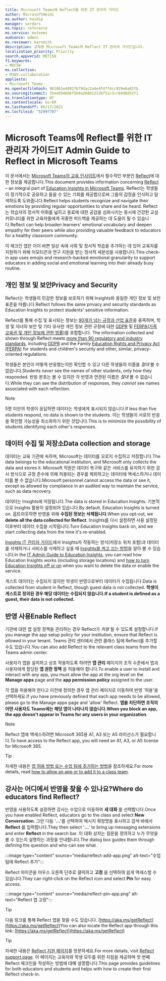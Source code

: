 ```yaml
---
title: Microsoft Teams에 Reflect를 위한 IT 관리자 가이드
author: MicrosoftHeidi
ms.author: heidip
manager: serdars
ms.topic: reference
ms.service: msteams
audience: admin
ms.reviewer: karsmith
description: 교육용 Microsoft Teams의 Reflect IT 관리자 가이드입니다.
localization_priority: Priority
search.appverid: MET150
f1.keywords:
- NOCSH
ms.collection:
- M365-collaboration
appliesto:
- Microsoft Teams
ms.openlocfilehash: 981061e4892f679dac2a4e4f47fdcc929e6a02fb
ms.sourcegitcommit: 35ee6946b6f560a268d1313bf51c3cc94d8d52f1
ms.translationtype: HT
ms.contentlocale: ko-KR
ms.lasthandoff: 06/17/2021
ms.locfileid: "52997707"
---
```

# <a name="it-admin-guide-to-reflect-in-microsoft-teams"></a><span data-ttu-id="9fedd-103">Microsoft Teams에 Reflect를 위한 IT 관리자 가이드</span><span class="sxs-lookup"><span data-stu-id="9fedd-103">IT Admin Guide to Reflect in Microsoft Teams</span></span>

<span data-ttu-id="9fedd-104">이 문서에서는 [Microsoft Teams의 교육 인사이트](class-insights.md)에서 필수적인 부분인 [Reflect](https://aka.ms/reflect)에 대한 정보를 제공합니다.</span><span class="sxs-lookup"><span data-stu-id="9fedd-104">This document provides information concerning [Reflect](https://aka.ms/reflect) – an integral part of [Education Insights in Microsoft Teams](class-insights.md).</span></span> <span data-ttu-id="9fedd-105">Reflect는 학생들이 정기적으로 공유하고 들을 수 있는 기회를 제공함으로써 그들의 감정을 인식하고 탐색하도록 도와줍니다.</span><span class="sxs-lookup"><span data-stu-id="9fedd-105">Reflect helps students recognize and navigate their emotions by providing regular opportunities to share and be heard.</span></span> <span data-ttu-id="9fedd-106">Reflect는 학습자의 정서적 어휘를 넓히고 동료에 대한 공감을 심화시키는 동시에 건강한 교실 커뮤니티를 위한 교육자들에게 귀중한 피드백을 제공하는 데 도움이 될 수 있습니다.</span><span class="sxs-lookup"><span data-stu-id="9fedd-106">Reflect can help broaden learners' emotional vocabulary and deepen empathy for their peers while also providing valuable feedback to educators for a healthy classroom community.</span></span>

<span data-ttu-id="9fedd-107">이 체크인 앱은 이미 바쁜 일상 속에 사회 및 정서적 학습을 추가하는 데 있어 교육자를 지원하기 위해 이모티콘과 연구 지원을 받는 정서적 세분성을 사용합니다.</span><span class="sxs-lookup"><span data-stu-id="9fedd-107">This check-in app uses emojis and research-backed emotional granularity to support educators in adding social and emotional learning into their already busy routine.</span></span>


## <a name="privacy-and-security"></a><span data-ttu-id="9fedd-108">개인 정보 및 보안</span><span class="sxs-lookup"><span data-stu-id="9fedd-108">Privacy and Security</span></span>
<span data-ttu-id="9fedd-109">Reflect는 학생들의 민감한 정보를 보호하기 위해 Insights와 동일한 개인 정보 및 보안 표준을 따릅니다.</span><span class="sxs-lookup"><span data-stu-id="9fedd-109">Reflect follows the same privacy and security standards as Education Insights to protect students' sensitive information.</span></span>

<span data-ttu-id="9fedd-110">Reflect를 통해 수집 및 표시되는 정보는 [90개가 넘는 규정과 산업 표준](/compliance/regulatory/offering-home)을 충족하며, 학생 및 자녀의 보안 및 기타 유사한 개인 정보 관련 규정에 대한 [GDPR](/compliance/regulatory/gdpr) 및 [FERPA(가족 교육권 및 개인 정보에 관한 법률)](/compliance/regulatory/offering-ferpa)를 포함합니다. </span><span class="sxs-lookup"><span data-stu-id="9fedd-110">The information collected and shown through Reflect meets [more than 90 regulatory and industry standards](/compliance/regulatory/offering-home), including [GDPR](/compliance/regulatory/gdpr) and the Family [Education Rights and Privacy Act (FERPA)](/compliance/regulatory/offering-ferpa) for students and children's security and other, similar, privacy-oriented regulations.</span></span>

<span data-ttu-id="9fedd-111">학생들은 본인이 어떻게 반응했는지만 확인할 수 있고 다른 학생들의 이름을 *절대* 볼 수 없습니다.</span><span class="sxs-lookup"><span data-stu-id="9fedd-111">Students *never* see the names of other students, only how they responded.</span></span> <span data-ttu-id="9fedd-112">반응 분포는 볼 수 있지만 각 반영과 연관된 이름은 *절대* 볼 수 없습니다.</span><span class="sxs-lookup"><span data-stu-id="9fedd-112">While they can see the distribution of responses, they *cannot* see names associated with each reflection.</span></span> 

> [!NOTE]
> <span data-ttu-id="9fedd-113">5명 미만의 학생이 응답하면 데이터는 학생에게 표시되지 않습니다.</span><span class="sxs-lookup"><span data-stu-id="9fedd-113">If less than five students respond, no data is shown to the students.</span></span> <span data-ttu-id="9fedd-114">이는 학생들이 서로의 반응을 확인할 가능성을 최소화하기 위한 것입니다.</span><span class="sxs-lookup"><span data-stu-id="9fedd-114">This is to minimize the possibility of students identifying each other's responses.</span></span>

## <a name="data-collection-and-storage"></a><span data-ttu-id="9fedd-115">데이터 수집 및 저장소</span><span class="sxs-lookup"><span data-stu-id="9fedd-115">Data collection and storage</span></span>
<span data-ttu-id="9fedd-116">데이터는 교육 기관에 속하며, Microsoft는 데이터를 오로지 수집하고 저장합니다.</span><span class="sxs-lookup"><span data-stu-id="9fedd-116">The data belongs to the educational institution, and Microsoft only collects the data and stores it.</span></span> <span data-ttu-id="9fedd-117">Microsoft 직원은 데이터 복구와 같은 서비스를 유지하기 위한 감사 방식으로 규정 준수에 의해 허용되는 경우를 제외하고는 데이터에 액세스하거나 데이터를 볼 수 없습니다.</span><span class="sxs-lookup"><span data-stu-id="9fedd-117">Microsoft personnel cannot access the data or see it, except as allowed by compliance in an audited way to maintain the service, such as data recovery.</span></span>

<span data-ttu-id="9fedd-118">데이터는 Insights에 저장됩니다.</span><span class="sxs-lookup"><span data-stu-id="9fedd-118">The data is stored in Education Insights.</span></span> <span data-ttu-id="9fedd-119">기본적으로 Insights 활용이 설정되어 있습니다.</span><span class="sxs-lookup"><span data-stu-id="9fedd-119">By default, Education Insights is turned on.</span></span> <span data-ttu-id="9fedd-120">옵트아웃하면 반영을 위해 **수집된 정보는 삭제됩니다**.</span><span class="sxs-lookup"><span data-stu-id="9fedd-120">When you opt-out, we **delete all the data collected for Reflect**.</span></span> <span data-ttu-id="9fedd-121">Insights를 다시 설정하면 사용 설정된 이후부터 데이터 수집을 시작됩니다.</span><span class="sxs-lookup"><span data-stu-id="9fedd-121">Turn Education Insights back on, and we start collecting data from the time it's re-enabled.</span></span>

<span data-ttu-id="9fedd-122">[Insights IT 관리자 가이드](class-insights.md)에서 Insights자 작동하는 방식(저장소 위치 포함)과 데이터를 삭제하거나 서비스를 삭제하고 싶을 때 [Insights를 켜고 끄는 방법](class-insights.md#turn-insights-on-or-off)을 알아 볼 수 있습니다.</span><span class="sxs-lookup"><span data-stu-id="9fedd-122">In the [IT Admin Guide to Education Insights](class-insights.md), you can read how Education Insights works (including storage locations) and [how to turn Education Insights off or on](class-insights.md#turn-insights-on-or-off) when you want to delete the data or enable the service.</span></span>

<span data-ttu-id="9fedd-123">게스트 데이터는 수집되지 않지만 학생의 반영으로부터 데이터가 수집됩니다.</span><span class="sxs-lookup"><span data-stu-id="9fedd-123">Data is collected from student in Reflect, though guest data is not collected.</span></span> <span data-ttu-id="9fedd-124">**학생이 게스트로 정의된 경우 해당 데이터는 수집되지 않습니다.**</span><span class="sxs-lookup"><span data-stu-id="9fedd-124">**If a student is defined as a guest, their data is not collected.**</span></span> 

## <a name="enable-reflect"></a><span data-ttu-id="9fedd-125">반영 사용</span><span class="sxs-lookup"><span data-stu-id="9fedd-125">Enable Reflect</span></span>
<span data-ttu-id="9fedd-126">기관에 대한 앱 설정 정책을 관리하는 경우 Reflect가 *허용* 될 수 있도록 설정합니다.</span><span class="sxs-lookup"><span data-stu-id="9fedd-126">If you manage the app setup policy for your institution, ensure that Reflect is *allowed* in your tenant.</span></span> <span data-ttu-id="9fedd-127">Teams 관리 센터에서 관련 클래스 팀에 Reflect를 추가할 수도 있습니다.</span><span class="sxs-lookup"><span data-stu-id="9fedd-127">You can also add Reflect to the relevant class teams from the Teams admin center.</span></span>

<span data-ttu-id="9fedd-128">사용자가 앱을 설치하고 상호 작용하도록 하려면 **앱 관리** 페이지의 조직 수준에서 앱과 사용자에게 할당된 **앱 권한 정책** 을 허용해야 합니다.</span><span class="sxs-lookup"><span data-stu-id="9fedd-128">To enable a user to install and interact with any app, you must allow the app at the org level on the **Manage apps** page and the **app permission policy** assigned to the user.</span></span>

<span data-ttu-id="9fedd-129">각 앱을 허용해야 한다고 이전에 정의한 경우 앱 관리 페이지로 이동하여 반영 '허용'을 선택하세요.</span><span class="sxs-lookup"><span data-stu-id="9fedd-129">If you have previously defined that each app needs to be allowed, please go to the Manage apps page and 'allow' Reflect.</span></span> <span data-ttu-id="9fedd-130">**앱을 차단하면 조직의 어떤 사용자도 Teams에는 해당 앱이 나타나지 않습니다.**</span><span class="sxs-lookup"><span data-stu-id="9fedd-130">**When you block an app, the app doesn't appear in Teams for any users in your organization.**</span></span>

> [!NOTE]
> <span data-ttu-id="9fedd-131">Reflect 앱에 액세스하려면 Microsoft 365용 A1, A3 또는 A5 라이선스가 필요합니다.</span><span class="sxs-lookup"><span data-stu-id="9fedd-131">To have access to the Reflect app, you will need an A1, A3, or A5 license for Microsoft 365.</span></span>

> [!TIP]
> <span data-ttu-id="9fedd-132">자세한 내용은 [앱 허용 방법 또는 수업 팀에 추가하는 방법](manage-apps.md#allow-and-block-apps)을 참조하세요.</span><span class="sxs-lookup"><span data-stu-id="9fedd-132">For more details, read [how to allow an app or to add it to a class team](manage-apps.md#allow-and-block-apps).</span></span>

## <a name="where-do-educators-find-reflect"></a><span data-ttu-id="9fedd-133">강사는 어디에서 반영을 찾을 수 있나요?</span><span class="sxs-lookup"><span data-stu-id="9fedd-133">Where do educators find Reflect?</span></span>
<span data-ttu-id="9fedd-134">반영을 사용하도록 설정하면 강사는 수업으로 이동하여 **새 대화** 를 선택합니다.</span><span class="sxs-lookup"><span data-stu-id="9fedd-134">Once you have enabled Reflect, educators go to the class and select **New Conversation**.</span></span> <span data-ttu-id="9fedd-135">그런 다음 '**…**'를 선택하여 메시지 확장명을 표시하고 검색 바에서 **Reflect** 를 입력합니다.</span><span class="sxs-lookup"><span data-stu-id="9fedd-135">They then select '**…**' to bring up messaging extensions and enter **Reflect** in the search bar.</span></span> <span data-ttu-id="9fedd-136">이 대화 상자는 질문을 정의하고 누가 무엇을 볼 수 있는지 설명하는 과정을 안내합니다.</span><span class="sxs-lookup"><span data-stu-id="9fedd-136">The dialog box guides them through defining the question and who can see what.</span></span>

:::image type="content" source="media/reflect-add-app.png" alt-text="수업 팀에 Reflect 추가":::

<span data-ttu-id="9fedd-138">Reflect 아이콘을 마우스 오른쪽 단추로 클릭하고 **고정** 을 선택하여 쉽게 액세스할 수 있습니다.</span><span class="sxs-lookup"><span data-stu-id="9fedd-138">They can right-click on the Reflect icon and select **Pin** for easy access.</span></span>

:::image type="content" source="media/reflect-pin-app.png" alt-text="Reflect 앱 고정":::

> [!TIP]
> <span data-ttu-id="9fedd-140">다음 링크를 통해 Reflect 앱을 찾을 수도 있습니다. [https://aka.ms/getReflect](https://aka.ms/getReflect)</span><span class="sxs-lookup"><span data-stu-id="9fedd-140">You can also locate the Reflect app through this link: [https://aka.ms/getReflect](https://aka.ms/getReflect)</span></span>

> [!TIP]
> <span data-ttu-id="9fedd-141">자세한 내용은 [Reflect 지원 페이지](https://support.microsoft.com/topic/e9198f62-7860-4532-821f-53ef14afa79a)를 방문하세요.</span><span class="sxs-lookup"><span data-stu-id="9fedd-141">For more details, visit [Reflect support page](https://support.microsoft.com/topic/e9198f62-7860-4532-821f-53ef14afa79a).</span></span> <span data-ttu-id="9fedd-142">이 페이지는 교육자와 학생 모두를 위한 지침을 제공하며 첫 번째 Reflect 체크인을 작성하는 방법에 대해 설명합니다.</span><span class="sxs-lookup"><span data-stu-id="9fedd-142">This page provides guidelines for both educators and students and helps with how to create their first Reflect check-in.</span></span>
